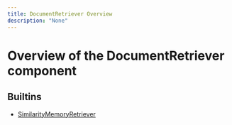 ```yaml
---
title: DocumentRetriever Overview
description: "None"
---
```

# Overview of the DocumentRetriever component
## Builtins
* [SimilarityMemoryRetriever](/docs/components/documentretriever/similaritymemoryretriever/)